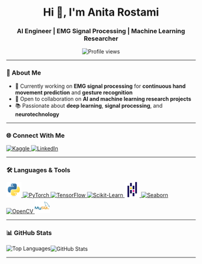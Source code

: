 <h1 align="center">Hi 👋, I'm Anita Rostami</h1>
<h3 align="center">AI Engineer | EMG Signal Processing | Machine Learning Researcher</h3>

<p align="center">
<img src="https://komarev.com/ghpvc/?username=anitarostami&label=Profile%20Views&color=0e75b6&style=flat" alt="Profile views" />
</p>

---

### 🚀 About Me
- 🔭 Currently working on **EMG signal processing** for **continuous hand movement prediction** and **gesture recognition**  
- 🤝 Open to collaboration on **AI and machine learning research projects**  
- 📚 Passionate about **deep learning**, **signal processing**, and **neurotechnology**  

---

### 🌐 Connect With Me
<p align="left">
<a href="https://kaggle.com/anitarostami" target="_blank">
<img src="https://raw.githubusercontent.com/rahuldkjain/github-profile-readme-generator/master/src/images/icons/Social/kaggle.svg" alt="Kaggle" height="30" width="40" />
</a>
<a href="https://linkedin.com/in/YOUR-LINKEDIN" target="_blank">
<img src="https://raw.githubusercontent.com/rahuldkjain/github-profile-readme-generator/master/src/images/icons/Social/linked-in-alt.svg" alt="LinkedIn" height="30" width="40" />
</a>
</p>

---

### 🛠 Languages & Tools
<p align="left"> 
<a href="https://www.python.org" target="_blank" rel="noreferrer"> 
<img src="https://raw.githubusercontent.com/devicons/devicon/master/icons/python/python-original.svg" alt="Python" width="40" height="40"/> 
</a>
<a href="https://pytorch.org/" target="_blank" rel="noreferrer"> 
<img src="https://www.vectorlogo.zone/logos/pytorch/pytorch-icon.svg" alt="PyTorch" width="40" height="40"/> 
</a>
<a href="https://www.tensorflow.org" target="_blank" rel="noreferrer"> 
<img src="https://www.vectorlogo.zone/logos/tensorflow/tensorflow-icon.svg" alt="TensorFlow" width="40" height="40"/> 
</a>
<a href="https://scikit-learn.org/" target="_blank" rel="noreferrer"> 
<img src="https://upload.wikimedia.org/wikipedia/commons/0/05/Scikit_learn_logo_small.svg" alt="Scikit-Learn" width="40" height="40"/> 
</a>
<a href="https://pandas.pydata.org/" target="_blank" rel="noreferrer"> 
<img src="https://raw.githubusercontent.com/devicons/devicon/master/icons/pandas/pandas-original.svg" alt="Pandas" width="40" height="40"/> 
</a>
<a href="https://seaborn.pydata.org/" target="_blank" rel="noreferrer"> 
<img src="https://seaborn.pydata.org/_images/logo-mark-lightbg.svg" alt="Seaborn" width="40" height="40"/> 
</a>
<a href="https://opencv.org/" target="_blank" rel="noreferrer"> 
<img src="https://www.vectorlogo.zone/logos/opencv/opencv-icon.svg" alt="OpenCV" width="40" height="40"/> 
</a>
<a href="https://www.mysql.com/" target="_blank" rel="noreferrer"> 
<img src="https://raw.githubusercontent.com/devicons/devicon/master/icons/mysql/mysql-original-wordmark.svg" alt="MySQL" width="40" height="40"/> 
</a>
</p>

---

### 📊 GitHub Stats
<p>
<img align="left" src="https://github-readme-stats.vercel.app/api/top-langs?username=anitarostami&show_icons=true&locale=en&layout=compact" alt="Top Languages" />
</p>

<p>
<img align="center" src="https://github-readme-stats.vercel.app/api?username=anitarostami&show_icons=true&locale=en" alt="GitHub Stats" />
</p>

---
